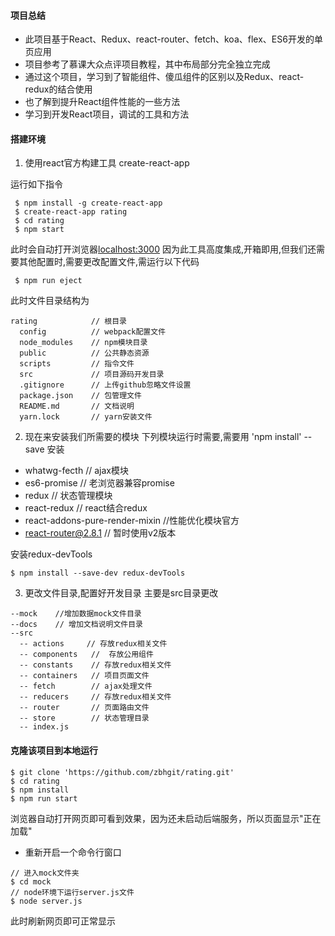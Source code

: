 
#### 项目总结
* 此项目基于React、Redux、react-router、fetch、koa、flex、ES6开发的单页应用
* 项目参考了慕课大众点评项目教程，其中布局部分完全独立完成
* 通过这个项目，学习到了智能组件、傻瓜组件的区别以及Redux、react-redux的结合使用
* 也了解到提升React组件性能的一些方法
* 学习到开发React项目，调试的工具和方法




#### 搭建环境
1. 使用react官方构建工具 create-react-app

运行如下指令
```
 $ npm install -g create-react-app
 $ create-react-app rating
 $ cd rating
 $ npm start
```
此时会自动打开浏览器[localhost:3000](localhost:3000)
因为此工具高度集成,开箱即用,但我们还需要其他配置时,需要更改配置文件,需运行以下代码
```
 $ npm run eject
```
此时文件目录结构为

```
rating            // 根目录
  config          // webpack配置文件
  node_modules    // npm模块目录
  public          // 公共静态资源
  scripts         // 指令文件
  src             // 项目源码开发目录
  .gitignore      // 上传github忽略文件设置
  package.json    // 包管理文件
  README.md       // 文档说明
  yarn.lock       // yarn安装文件

```

2. 现在来安装我们所需要的模块 
  下列模块运行时需要,需要用 'npm install' --save  安装
  * whatwg-fecth      // ajax模块
  * es6-promise       //  老浏览器兼容promise
  * redux             //  状态管理模块
  * react-redux       //  react结合redux
  * react-addons-pure-render-mixin   //性能优化模块官方
  * react-router@2.8.1   // 暂时使用v2版本
  
安装redux-devTools

```
$ npm install --save-dev redux-devTools
``` 

3. 更改文件目录,配置好开发目录 
主要是src目录更改

```
--mock    //增加数据mock文件目录
--docs    // 增加文档说明文件目录 
--src
  -- actions     // 存放redux相关文件
  -- components   //  存放公用组件
  -- constants    // 存放redux相关文件
  -- containers   // 项目页面文件
  -- fetch        // ajax处理文件
  -- reducers     // 存放redux相关文件
  -- router       // 页面路由文件
  -- store        // 状态管理目录
  -- index.js

```
#### 克隆该项目到本地运行


```
$ git clone 'https://github.com/zbhgit/rating.git'
$ cd rating
$ npm install
$ npm run start
```
浏览器自动打开网页即可看到效果，因为还未启动后端服务，所以页面显示"正在加载"
* 重新开启一个命令行窗口

```
// 进入mock文件夹
$ cd mock
// node环境下运行server.js文件
$ node server.js
```
此时刷新网页即可正常显示


